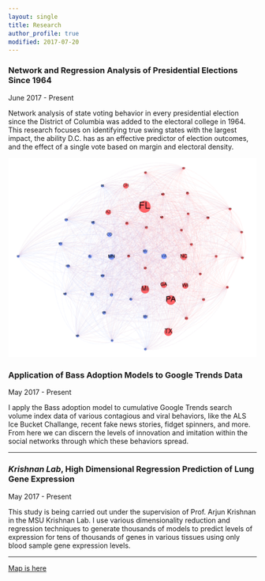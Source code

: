 ```yaml
---
layout: single
title: Research
author_profile: true
modified: 2017-07-20
---
```



### Network and Regression Analysis of Presidential Elections Since 1964
June 2017 - Present

Network analysis of state voting behavior in every presidential election since the District of Columbia was added to the electoral college in 1964. This research focuses on identifying true swing states with the largest impact, the ability D.C. has as an effective predictor of election outcomes, and the effect of a single vote based on margin and electoral density. 


![](/research/images/Gephi.PNG)


### Application of Bass Adoption Models to Google Trends Data
May 2017 - Present

I apply the Bass adoption model to cumulative Google Trends search volume index data of various contagious and viral behaviors, like the ALS Ice Bucket Challange, recent fake news stories, fidget spinners, and more. From here we can discern the levels of innovation and imitation within the social networks through which these behaviors spread.

---

### *Krishnan Lab*, High Dimensional Regression Prediction of Lung Gene Expression
May 2017 - Present

This study is being carried out under the supervision of Prof. Arjun Krishnan in the MSU Krishnan Lab. I use various dimensionality reduction and regression techniques to generate thousands of models to predict levels of expression for tens of thousands of genes in various tissues using only blood sample gene expression levels.

---



[Map is here](/research/obesity_map.html)

